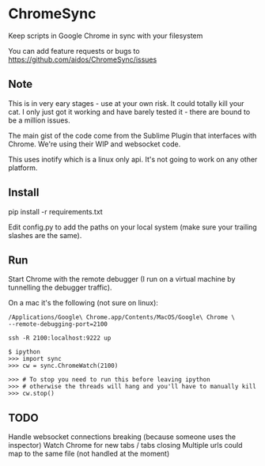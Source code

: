
# ChromeSync
Keep scripts in Google Chrome in sync with your filesystem

You can add feature requests or bugs to https://github.com/aidos/ChromeSync/issues


## Note
This is in very eary stages - use at your own risk. It could totally
kill your cat. I only just got it working and have barely tested it - there
are bound to be a million issues.

The main gist of the code come from the Sublime Plugin that interfaces
with Chrome. We're using their WIP and websocket code.

This uses inotify which is a linux only api. It's not going to work on any
other platform.


## Install
pip install -r requirements.txt

Edit config.py to add the paths on your local system (make sure your trailing
slashes are the same).


## Run
Start Chrome with the remote debugger (I run on a virtual machine by
tunnelling the debugger traffic).

On a mac it's the following (not sure on linux):

    /Applications/Google\ Chrome.app/Contents/MacOS/Google\ Chrome \
    --remote-debugging-port=2100

    ssh -R 2100:localhost:9222 up

    $ ipython
    >>> import sync
    >>> cw = sync.ChromeWatch(2100)
    
    >>> # To stop you need to run this before leaving ipython
    >>> # otherwise the threads will hang and you'll have to manually kill
    >>> cw.stop()


## TODO
Handle websocket connections breaking (because someone uses the inspector)
Watch Chrome for new tabs / tabs closing
Multiple urls could map to the same file (not handled at the moment)

